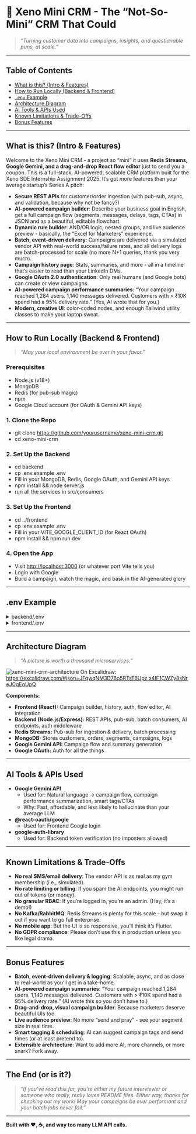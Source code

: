 # 🚀 Xeno Mini CRM - The “Not-So-Mini” CRM That Could

> _“Turning customer data into campaigns, insights, and questionable puns, at scale.”_

---

## Table of Contents

- [What is this? (Intro & Features)](#what-is-this-intro--features)
- [How to Run Locally (Backend & Frontend)](#how-to-run-locally-backend--frontend)
- [`.env` Example](#env-example)
- [Architecture Diagram](#architecture-diagram)
- [AI Tools & APIs Used](#ai-tools--apis-used)
- [Known Limitations & Trade-Offs](#known-limitations--trade-offs)
- [Bonus Features](#bonus-features)

---

## What is this? (Intro & Features)

Welcome to the Xeno Mini CRM - a project so “mini” it uses **Redis Streams, Google Gemini, and a drag-and-drop React flow editor** just to send you a coupon. This is a full-stack, AI-powered, scalable CRM platform built for the Xeno SDE Internship Assignment 2025. It’s got more features than your average startup’s Series A pitch:

- **Secure REST APIs** for customer/order ingestion (with pub-sub, async, and validation, because why not be fancy?)
- **AI-powered campaign builder**: Describe your business goal in English, get a full campaign flow (segments, messages, delays, tags, CTAs) in JSON and as a beautiful, editable flowchart.
- **Dynamic rule builder**: AND/OR logic, nested groups, and live audience preview - basically, the “Excel for Marketers” experience.
- **Batch, event-driven delivery**: Campaigns are delivered via a simulated vendor API with real-world success/failure rates, and all delivery logs are batch-processed for scale (no more N+1 queries, thank you very much).
- **Campaign history page**: Stats, summaries, and more - all in a timeline that’s easier to read than your LinkedIn DMs.
- **Google OAuth 2.0 authentication**: Only real humans (and Google bots) can create or view campaigns.
- **AI-powered campaign performance summaries**: “Your campaign reached 1,284 users. 1,140 messages delivered. Customers with > ₹10K spend had a 95% delivery rate.” (Yes, AI wrote that for you.)
- **Modern, creative UI**: color-coded nodes, and enough Tailwind utility classes to make your laptop sweat.

---

## How to Run Locally (Backend & Frontend)

> _“May your local environment be ever in your favor.”_

### Prerequisites

- Node.js (v18+)
- MongoDB
- Redis (for pub-sub magic)
- npm 
- Google Cloud account (for OAuth & Gemini API keys)

### 1. Clone the Repo

- git clone https://github.com/yourusername/xeno-mini-crm.git
- cd xeno-mini-crm

### 2. Set Up the Backend

- cd backend
- cp .env.example .env
- Fill in your MongoDB, Redis, Google OAuth, and Gemini API keys
- npm install && node server.js
- run all the services in src/consumers

### 3. Set Up the Frontend

- cd ../frontend
- cp .env.example .env
- Fill in your VITE_GOOGLE_CLIENT_ID (for React OAuth)
- npm install && npm run dev


### 4. Open the App

- Visit [http://localhost:3000](http://localhost:5173) (or whatever port Vite tells you)
- Login with Google
- Build a campaign, watch the magic, and bask in the AI-generated glory

---

## .env Example

<details>
<summary>backend/.env</summary>
- MONGODB_URI=your-mongodb-url
- REDIS_URL=redis://localhost:6379
- GOOGLE_CLIENT_ID=your-google-oauth-client-id.apps.googleusercontent.com
- GEMINI_API_KEY=your-gemini-api-key
- PORT=3000

</details>

<details>
<summary>frontend/.env</summary>

- VITE_GOOGLE_CLIENT_ID=your-google-oauth-client-id.apps.googleusercontent.com

</details>

---

## Architecture Diagram

> _“A picture is worth a thousand microservices.”_

![xeno-mini-crm-architecture](https://github.com/user-attachments/assets/9e8023c7-a237-4ad9-be56-141e24ee93f0)
On Excalidraw: https://excalidraw.com/#json=JFqwqNM3D76o5RTsT6Upz,x4IF1CWZy8sNreJCqEqUpQ


**Components:**
- **Frontend (React):** Campaign builder, history, auth, flow editor, AI integration
- **Backend (Node.js/Express):** REST APIs, pub-sub, batch consumers, AI endpoints, auth middleware
- **Redis Streams:** Pub-sub for ingestion & delivery, batch processing
- **MongoDB:** Stores customers, orders, segments, campaigns, logs
- **Google Gemini API:** Campaign flow and summary generation
- **Google OAuth:** Auth for all the things

---

## AI Tools & APIs Used

- **Google Gemini API**  
  - Used for: Natural language → campaign flow, campaign performance summarization, smart tags/CTAs
  - Why: Fast, affordable, and less likely to hallucinate than your average LLM
- **@react-oauth/google**  
  - Used for: Frontend Google login
- **google-auth-library**  
  - Used for: Backend token verification (no imposters allowed)

---


## Known Limitations & Trade-Offs

- **No real SMS/email delivery**: The vendor API is as real as my gym membership (i.e., simulated).
- **No rate limiting or billing**: If you spam the AI endpoints, you might run out of tokens (or money).
- **No granular RBAC**: If you’re logged in, you’re an admin. (Hey, it’s a demo!)
- **No Kafka/RabbitMQ**: Redis Streams is plenty for this scale - but swap it out if you want to go full enterprise.
- **No mobile app**: But the UI is so responsive, you’ll think it’s Flutter.
- **No GDPR compliance**: Please don’t use this in production unless you like legal drama.

---

## Bonus Features

- **Batch, event-driven delivery & logging**: Scalable, async, and as close to real-world as you’ll get in a take-home.
- **AI-powered campaign summaries**: “Your campaign reached 1,284 users. 1,140 messages delivered. Customers with > ₹10K spend had a 95% delivery rate.” (AI wrote this so you don’t have to.)
- **Drag-and-drop, visual campaign builder**: Because marketers deserve beautiful UIs too.
- **Live audience preview**: No more “send and pray” - see your segment size in real time.
- **Smart tagging & scheduling**: AI can suggest campaign tags and send times (or at least pretend to).
- **Extensible architecture**: Want to add more AI, more channels, or more snark? Fork away.

---

## The End (or is it?)

> _“If you’ve read this far, you’re either my future interviewer or someone who really, really loves README files. Either way, thanks for checking out my work! May your campaigns be ever performant and your batch jobs never fail.”_

---

**Built with ❤️, ☕, and way too many LLM API calls.**




